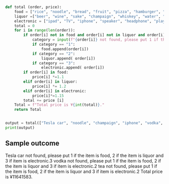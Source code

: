 ```py

def total (order, price):
    food = ["rice", "noodle", "bread", "fruit", "pizza", "hamburger", "sushi", "cake"]
    liquor =["beer", "wine", "sake", "champaign", "whiskey", "water", "soda", "juice"]
    electronic = ["ipad", "TV", "iphone", "speaker", "headphone", "play station"]
    total = 0
    for i in range(len(order)):
        if order[i] not in food and order[i] not in liquor and order[i] not in electronic:
            category = input(f"{order[i]} not found, please put 1 if the item is food, 2 if the item is liquor and 3 if item is electronic.")
            if category == "1":
                food.append(order[i])
            if category == "2":
                liquor.append( order[i])
            if category == "3":
                electronic.append( order[i])
        if order[i] in food:
            price[i] *=1.1
        elif order[i] in liquor:
            price[i] *= 1.2
        elif order[i] in electronic:
            price[i]*=1.15
        total += price [i]
    Total = f"Total price is ¥{int(total)}."
    return Total


output = total(["Tesla car", "noodle", "champaign", "iphone", "vodka", "tea", "play station"] , [10000000 , 150, 4000, 80000, 3500, 140, 35000])
print(output)

``` 

## Sample outcome
Tesla car not found, please put 1 if the item is food, 2 if the item is liquor and 3 if item is electronic.3
vodka not found, please put 1 if the item is food, 2 if the item is liquor and 3 if item is electronic.2
tea not found, please put 1 if the item is food, 2 if the item is liquor and 3 if item is electronic.2
Total price is ¥11641583.
